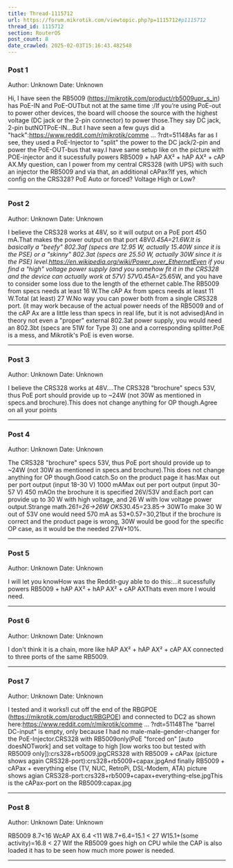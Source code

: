 ```yaml
---
title: Thread-1115712
url: https://forum.mikrotik.com/viewtopic.php?p=1115712#p1115712
thread_id: 1115712
section: RouterOS
post_count: 8
date_crawled: 2025-02-03T15:16:43.482548
---
```


### Post 1
Author: Unknown
Date: Unknown

Hi, I have seen the RB5009 (https://mikrotik.com/product/rb5009upr_s_in) has PoE-IN and PoE-OUTbut not at the same time :/If you’re using PoE-out to power other devices, the board will choose the source with the highest voltage (DC jack or the 2-pin connector) to power those.They say DC jack, 2-pin butNOTPoE-IN...But I have seen a few guys did a "hack":https://www.reddit.com/r/mikrotik/comme ... ?rdt=51148As far as I see, they used a PoE-Injector to "split" the power to the DC jack/2-pin and power the PoE-OUT-bus that way.I have same setup like on the picture with POE-injector and it sucessfully powers  RB5009 + hAP AX² + hAP AX² + cAP AX.My question, can I power from my central CRS328 (with UPS) with such an injector the RB5009 and via that, an additional cAPax?If yes, which config on the CRS328? PoE Auto or forced? Voltage High or Low?

---
### Post 2
Author: Unknown
Date: Unknown

I believe the CRS328 works at 48V, so it will output on a PoE port 450 mA.That makes the power output on that port 48V*0.45A=21.6W.It is basically a "beefy" 802.3af (specs are 12.95 W, actually 15.40W since it is the PSE) or a "skinny" 802.3at (specs are 25.50 W, actually 30W since it is the PSE)  level.https://en.wikipedia.org/wiki/Power_over_EthernetEven if you find a "high" voltage power supply (and you somehow fit it in the CRS328 and the device can actually work at 57V) 57V*0.45A=25.65W, and you have to consider some loss due to the length of the ethernet cable.The RB5009 from specs needs at least 16 W.The cAP Ax from specs needs at least 11 W.Total (at least) 27 W.No way you can power both from a single CRS328 port. (it may work because of the actual power needs of the RB5009 and of the cAP Ax are a little less than specs in real life, but it is not advised)And in theory not even a "proper" external 802.3at power supply, you would need an 802.3bt (specs are 51W for Type 3) one and a corresponding splitter.PoE is a mess, and Mikrotik's PoE is even worse.

---
### Post 3
Author: Unknown
Date: Unknown

I believe the CRS328 works at 48V....The CRS328 "brochure" specs 53V, thus PoE port should provide up to ~24W (not 30W as mentioned in specs.and brochure).This does not change anything for OP though.Agree on all your points

---
### Post 4
Author: Unknown
Date: Unknown

The CRS328 "brochure" specs 53V, thus PoE port should provide up to ~24W (not 30W as mentioned in specs.and brochure).This does not change anything for OP though.Good catch.So on the product page it has:Max out per port output (input 18-30 V) 	1000 mAMax out per port output (input 30-57 V) 	450 mAOn the brochure it is specified 26V/53V and:Each port can provide up to 30 W with high voltage, and 26 W with low voltage power output.Strange math.26*1=26->26W OK53*0.45=23.85-> 30WTo make 30 W out of 53V one would need 570 mA as 53*0.57=30,21but if the brochure is correct and the product page is wrong, 30W would be good for the specific OP case, as it would be the needed 27W+10%.

---
### Post 5
Author: Unknown
Date: Unknown

I will let you knowHow was the Reddit-guy able to do this:...it sucessfully powers  RB5009 + hAP AX² + hAP AX² + cAP AXThats even more I would need.

---
### Post 6
Author: Unknown
Date: Unknown

I don't think it is a chain, more like hAP AX² + hAP AX² + cAP AX connected to three ports of the same RB5009.

---
### Post 7
Author: Unknown
Date: Unknown

I tested and it works!I cut off the end of the RBGPOE (https://mikrotik.com/product/RBGPOE) and connected to DC2 as shown here:https://www.reddit.com/r/mikrotik/comme ... ?rdt=51148The "barrel DC-input" is empty, only because I had no male-male-gender-changer for the PoE-Injector.CRS328 with RB5009only(PoE "forced on" [auto doesNOTwork] and set voltage to high [low works too but tested with RB5009 only]):crs328+rb5009.jpgCRS328 with RB5009 + cAPax (picture shows again CRS328-port):crs328+rb5009+capax.jpgAnd finally RB5009 + cAPax + everything else (TV, NUC, RetroPi, DSL-Modem, ATA) picture shows agian CRS328-port:crs328+rb5009+capax+everything-else.jpgThis is the cAPax-port on the RB5009:capax.jpg

---
### Post 8
Author: Unknown
Date: Unknown

RB5009 8.7<16 WcAP AX 6.4 <11 W8.7+6.4=15.1 < 27 W15.1+(some activity)=16.8 < 27 WIf the RB5009 goes high on CPU while the CAP is also loaded it has to be seen how much more power is needed.

---
